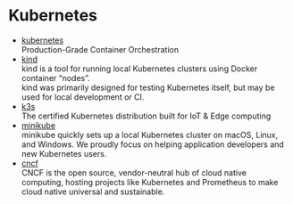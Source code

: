 # Kubernetes

- [kubernetes](https://kubernetes.io/)
  <br/>Production-Grade Container Orchestration
- [kind](https://kind.sigs.k8s.io/)
  <br/>kind is a tool for running local Kubernetes clusters using Docker container “nodes”.
  <br/>kind was primarily designed for testing Kubernetes itself, but may be used for local development or CI.
- [k3s](https://k3s.io/)
  <br/>The certified Kubernetes distribution built for IoT & Edge computing
- [minikube](https://minikube.sigs.k8s.io/)
  <br/>minikube quickly sets up a local Kubernetes cluster on macOS, Linux, and Windows. We proudly focus on helping application developers and new Kubernetes users.
- [cncf](https://www.cncf.io/)
  <br/>CNCF is the open source, vendor-neutral hub of cloud native computing, hosting projects like Kubernetes and Prometheus to make cloud native universal and sustainable.